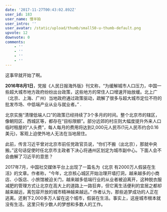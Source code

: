 ```yaml
---
date: '2017-11-27T00:43:02.892Z'
user_id: 183
user_name: 慢半拍
user_intro: ''
user_avatar: /static/upload/thumb/small50-u-thumb-default.png
upvote: 12
downvote: 0
comments:
    - ''
    - ''
    - ''
    - ''
---
```


这事早就开始了啊。

**2016年8月1日**，党报《人民日报海外版》刊文称，“为缓解城市人口压力，中国一些超大城市地方政府纷纷出台政策，这些地方的常住人口增速开始放缓。北上广（北京、上海、广州）当地政府通过政策驱动，疏解了很多与超大城市定位不符的批发市场、中低端产业从业与就业者。” .

北京实施“清理低端人口”的政策已经持续了3个多月的时间。整个北京市的辖区，像朝阳区、西城区等，都存在“目标限额”。部分远郊的村庄则大幅度提升外来人口临时租屋的“人头费”，每人每月的费用将达到2,000元人民币(1元人民币约合0.16美元)，客观上迫使外地人无法在当地居住。 

此前，传言习近平曾对北京市前任党政官员说，“你们不搬（出北京），那就中央搬。”这句话促使时任北京市主政者下决心将通州区划定为城市副中心。下面人会不会曲解了习近平的意思？

2017年7月，中国社交媒体平台上出现了一篇名为《北京 有2000万人假装在生活》的文章。作者称，“今年，北京核心城区开始治理开墙打洞，越来越多的小商店、小饭店、小旅馆被迫关门，越来越多低端行业的从业者被迫离开，这种脱衣服减肥的管理方式让北京在高大上的道路上一路狂奔，但它离生活便利的宜居之都却越来越远，离包容开放的城市精神越来越远。” 作者认为，那些追梦成功的人正在逃离。还剩下2,000多万人留在这个城市，假装在生活。事实上，这座城市根本就没有生活。这里只有少数人的梦想和多数人的工作。
